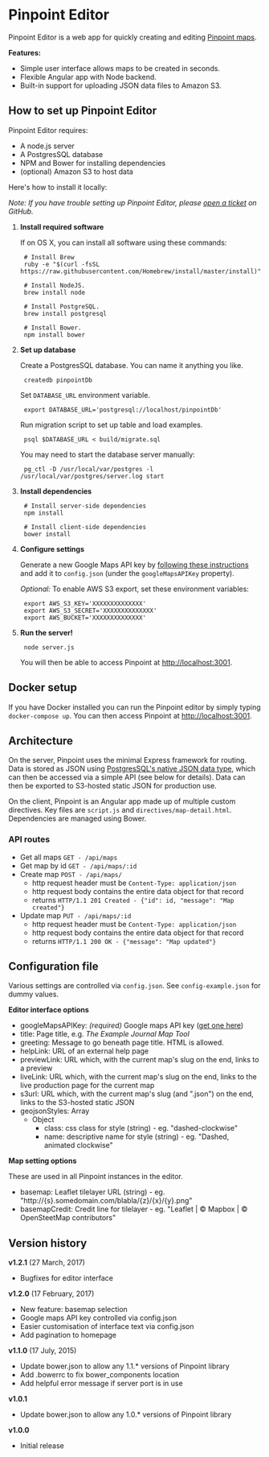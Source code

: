 # Pinpoint Editor

Pinpoint Editor is a web app for quickly creating and editing [Pinpoint maps](https://github.com/dowjones/pinpoint).

**Features:**

- Simple user interface allows maps to be created in seconds.
- Flexible Angular app with Node backend.
- Built-in support for uploading JSON data files to Amazon S3.

## How to set up Pinpoint Editor

Pinpoint Editor requires:

- A node.js server
- A PostgresSQL database
- NPM and Bower for installing dependencies
- (optional) Amazon S3 to host data

Here's how to install it locally:

*Note: If you have trouble setting up Pinpoint Editor, please [open a ticket](https://github.com/dowjones/pinpoint-editor/issues/new) on GitHub.*

1. **Install required software**

    If on OS X, you can install all software using these commands:

        # Install Brew
        ruby -e "$(curl -fsSL https://raw.githubusercontent.com/Homebrew/install/master/install)"
    
        # Install NodeJS.
        brew install node

        # Install PostgreSQL.
        brew install postgresql

        # Install Bower.
        npm install bower

2. **Set up database**

    Create a PostgresSQL database. You can name it anything you like.

        createdb pinpointDb
    
    Set `DATABASE_URL` environment variable.
    
        export DATABASE_URL='postgresql://localhost/pinpointDb'
    
    Run migration script to set up table and load examples.

        psql $DATABASE_URL < build/migrate.sql

    You may need to start the database server manually:

        pg_ctl -D /usr/local/var/postgres -l /usr/local/var/postgres/server.log start

3. **Install dependencies**

        # Install server-side dependencies
        npm install
    
        # Install client-side dependencies
        bower install

4. **Configure settings**

    Generate a new Google Maps API key by [following these instructions](https://developers.google.com/maps/documentation/javascript/tutorial) and add it to `config.json` (under the `googleMapsAPIKey` property).
    
    *Optional:* To enable AWS S3 export, set these environment variables:

        export AWS_S3_KEY='XXXXXXXXXXXXXX'
        export AWS_S3_SECRET='XXXXXXXXXXXXXX'
        export AWS_BUCKET='XXXXXXXXXXXXXX'
    
5. **Run the server!**

        node server.js

    You will then be able to access Pinpoint at [http://localhost:3001](http://localhost:3001/).

## Docker setup

If you have Docker installed you can run the Pinpoint editor by simply typing `docker-compose up`. You can
then access Pinpoint at [http://localhost:3001](http://localhost:3001/).

## Architecture

On the server, Pinpoint uses the minimal Express framework for routing. Data is stored as JSON using [PostgresSQL's native JSON data type](http://schinckel.net/2014/05/25/querying-json-in-postgres/), which can then be accessed via a simple API (see below for details). Data can then be exported to S3-hosted static JSON for production use.

On the client, Pinpoint is an Angular app made up of multiple custom directives. Key files are `script.js` and `directives/map-detail.html`. Dependencies are managed using Bower.

### API routes

* Get all maps `GET - /api/maps`
* Get map by id `GET - /api/maps/:id`
* Create map `POST - /api/maps/`
	* http request header must be `Content-Type: application/json`
    * http request body contains the entire data object for that record
    * returns `HTTP/1.1 201 Created - {"id": id, "message": "Map created"}`
* Update map `PUT - /api/maps/:id`
	* http request header must be `Content-Type: application/json`
    * http request body contains the entire data object for that record
    * returns `HTTP/1.1 200 OK - {"message": "Map updated"}`
    
## Configuration file

Various settings are controlled via `config.json`. See `config-example.json` for dummy values.

**Editor interface options**

* googleMapsAPIKey: _(required)_ Google maps API key ([get one here](https://developers.google.com/maps/documentation/javascript/tutorial))
* title: Page title, e.g. _The Example Journal Map Tool_
* greeting: Message to go beneath page title. HTML is allowed.
* helpLink: URL of an external help page
* previewLink: URL which, with the current map's slug on the end, links to a preview
* liveLink: URL which, with the current map's slug on the end, links to the live production page for the current map
* s3url: URL which, with the current map's slug (and ".json") on the end, links to the S3-hosted static JSON
* geojsonStyles: Array
    * Object 
        * class: css class for style (string) - eg. "dashed-clockwise"
        * name: descriptive name for style (string) - eg. "Dashed, animated clockwise"

**Map setting options**

These are used in all Pinpoint instances in the editor.

* basemap: Leaflet tilelayer URL (string) - eg. "http://{s}.somedomain.com/blabla/{z}/{x}/{y}.png"
* basemapCredit: Credit line for tilelayer - eg. "Leaflet | © Mapbox | © OpenSteetMap contributors"


## Version history

**v1.2.1** (27 March, 2017)

- Bugfixes for editor interface

**v1.2.0** (17 February, 2017)

- New feature: basemap selection
- Google maps API key controlled via config.json
- Easier customisation of interface text via config.json
- Add pagination to homepage

**v1.1.0** (17 July, 2015)

- Update bower.json to allow any 1.1.* versions of Pinpoint library        
- Add .bowerrc to fix bower_components location
- Add helpful error message if server port is in use

**v1.0.1**

- Update bower.json to allow any 1.0.* versions of Pinpoint library        

**v1.0.0**

- Initial release        

